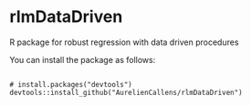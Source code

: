 # rlmDataDriven
R package for robust regression with data driven procedures

You can install the package as follows:

```{r}

# install.packages("devtools")
devtools::install_github("AurelienCallens/rlmDataDriven")


```
